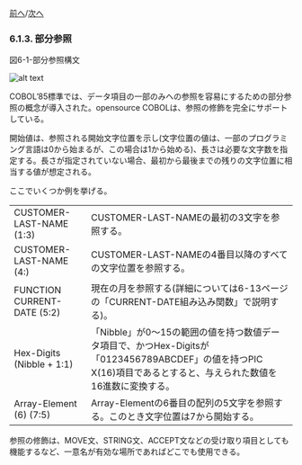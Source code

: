<!--navi start-->
[前へ](6-1-2.md)/[次へ](6-1-4-1.md)
<!--navi end-->
### 6.1.3. 部分参照

図6-1-部分参照構文

![alt text](Image/6-1.png)

COBOL’85標準では、データ項目の一部のみへの参照を容易にするための部分参照の概念が導入された。opensource COBOLは、参照の修飾を完全にサポートしている。

開始値は、参照される開始文字位置を示し(文字位置の値は、一部のプログラミング言語は0から始まるが、この場合は1から始める)、長さは必要な文字数を指定する。長さが指定されていない場合、最初から最後までの残りの文字位置に相当する値が想定される。

ここでいくつか例を挙げる。

|     |     |
| --- | --- |
| CUSTOMER-LAST-NAME (1:3)    | CUSTOMER-LAST-NAMEの最初の3文字を参照する。    |
| CUSTOMER-LAST-NAME (4:)    | CUSTOMER-LAST-NAMEの4番目以降のすべての文字位置を参照する。    |
| FUNCTION CURRENT-DATE (5:2)    | 現在の月を参照する(詳細については6-13ページの「CURRENT-DATE組み込み関数」で説明する)。    |
| Hex-Digits (Nibble + 1:1)    | 「Nibble」が0～15の範囲の値を持つ数値データ項目で、かつHex-Digitsが「0123456789ABCDEF」の値を持つPIC X(16)項目であるとすると、与えられた数値を16進数に変換する。    |
| Array-Element (6) (7:5)    |  Array-Elementの6番目の配列の5文字を参照する。このとき文字位置は7から開始する。   |


参照の修飾は、MOVE文、STRING文、ACCEPT文などの受け取り項目としても機能するなど、一意名が有効な場所であればどこでも使用できる。
